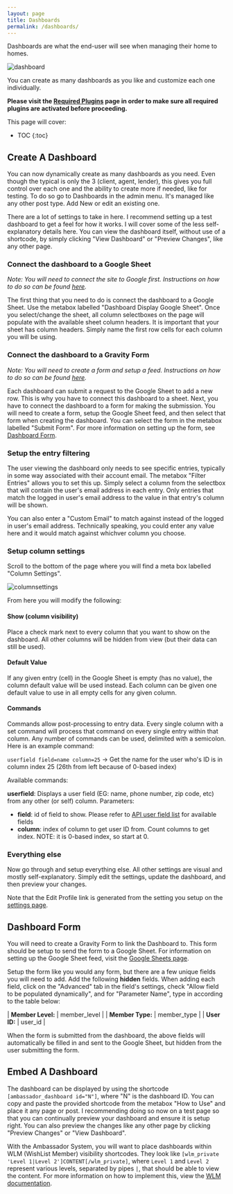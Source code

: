 ```yaml
---
layout: page
title: Dashboards
permalink: /dashboards/
---
```


Dashboards are what the end-user will see when managing their home to homes.

![dashboard](/ambassador-docs/images/dashboard-example.png "Example Dashboard")

You can create as many dashboards as you like and customize each one individually.

**Please visit the [Required Plugins](/required-plugins/) page in order to make sure all required plugins are activated before proceeding.**

This page will cover:

* TOC
{:toc}

## Create A Dashboard

You can now dynamically create as many dashboards as you need. Even though the typical is only the 3 (client, agent, lender), this gives you full control over each one and the ability to create more if needed, like for testing. To do so go to Dashboards in the admin menu. It's managed like any other post type. Add New or edit an existing one.

There are a lot of settings to take in here. I recommend setting up a test dashboard to get a feel for how it works. I will cover some of the less self-explanatory details here. You can view the dashboard itself, without use of a shortcode, by simply clicking "View Dashboard" or "Preview Changes", like any other page.

### Connect the dashboard to a Google Sheet

*Note: You will need to connect the site to Google first. Instructions on how to do so can be found [here](/ambassador-docs/google-sheets#integrating-website).*

The first thing that you need to do is connect the dashboard to a Google Sheet. Use the metabox labelled "Dashboard Display Google Sheet". Once you select/change the sheet, all column selectboxes on the page will populate with the available sheet column headers. It is important that your sheet has column headers. Simply name the first row cells for each column you will be using.

### Connect the dashboard to a Gravity Form

*Note: You will need to create a form and setup a feed. Instructions on how to do so can be found [here](/ambassador-docs/google-sheets#feeds).*

Each dashboard can submit a request to the Google Sheet to add a new row. This is why you have to connect this dashboard to a sheet. Next, you have to connect the dashboard to a form for making the submission. You will need to create a form, setup the Google Sheet feed, and then select that form when creating the dashboard. You can select the form in the metabox labelled "Submit Form". For more information on setting up the form, see <a href="#dashboard-form">Dashboard Form</a>.

### Setup the entry filtering

The user viewing the dashboard only needs to see specific entries, typically in some way associated with their account email. The metabox "Filter Entries" allows you to set this up. Simply select a column from the selectbox that will contain the user's email address in each entry. Only entries that match the logged in user's email address to the value in that entry's column will be shown.

You can also enter a "Custom Email" to match against instead of the logged in user's email address. Technically speaking, you could enter any value here and it would match against whichver column you choose.

### Setup column settings

Scroll to the bottom of the page where you will find a meta box labelled "Column Settings". 

![columnsettings](/ambassador-docs/images/dashboard-column-settings.png "Column Settings")

From here you will modify the following:

#### Show (column visibility)

Place a check mark next to every column that you want to show on the dashboard. All other columns will be hidden from view (but their data can still be used).

#### Default Value

If any given entry (cell) in the Google Sheet is empty (has no value), the column default value will be used instead. Each column can be given one default value to use in all empty cells for any given column.

#### Commands

Commands allow post-processing to entry data. Every single column with a set command will process that command on every single entry within that column. Any number of commands can be used, delimited with a semicolon. Here is an example command:

`userfield field=name column=25` -> Get the name for the user who's ID is in column index 25 (26th from left because of 0-based index)

Available commands:

**userfield**: Displays a user field (EG: name, phone number, zip code, etc) from any other (or self) column. Parameters:
- **field**: id of field to show. Please refer to <a href="/ambassador-docs/api/#user-schema">API user field list</a> for available fields
- **column**: index of column to get user ID from. Count columns to get index. NOTE: it is 0-based index, so start at 0.

### Everything else

Now go through and setup everything else. All other settings are visual and mostly self-explanatory. Simply edit the settings, update the dashboard, and then preview your changes.

Note that the Edit Profile link is generated from the setting you setup on the [settings page](/ambassador-docs/settings/#edit-profile-page).

## Dashboard Form

You will need to create a Gravity Form to link the Dashboard to. This form should be setup to send the form to a Google Sheet. For information on setting up the Google Sheet feed, visit the <a href="/ambassador-docs/google-sheets/#setting-up-feeds">Google Sheets page</a>.

Setup the form like you would any form, but there are a few unique fields you will need to add. Add the following **hidden** fields. When adding each field, click on the "Advanced" tab in the field's settings, check "Allow field to be populated dynamically", and for "Parameter Name", type in according to the table below:

| **Member Level:** | member_level |
| **Member Type:**  | member_type  |
| **User ID:**      | user_id      |

When the form is submitted from the dashboard, the above fields will automatically be filled in and sent to the Google Sheet, but hidden from the user submitting the form.

## Embed A Dashboard

The dashboard can be displayed by using the shortcode `[ambassador_dashboard id="N"]`, where "N" is the dashboard ID. You can copy and paste the provided shortcode from the metabox "How to Use" and place it any page or post. I recommending doing so now on a test page so that you can continually preview your dashboard and ensure it is setup right. You can also preview the changes like any other page by clicking "Preview Changes" or "View Dashboard".

With the Ambassador System, you will want to place dashboards within WLM (WishList Member) visibility shortcodes. They look like `[wlm_private 'Level 1|Level 2']CONTENT[/wlm_private]`, where `Level 1` and `Level 2` represent various levels, separated by pipes `|`, that should be able to view the content. For more information on how to implement this, view the [WLM documentation](http://member.wishlistproducts.com/11-private-tag-protection/).
